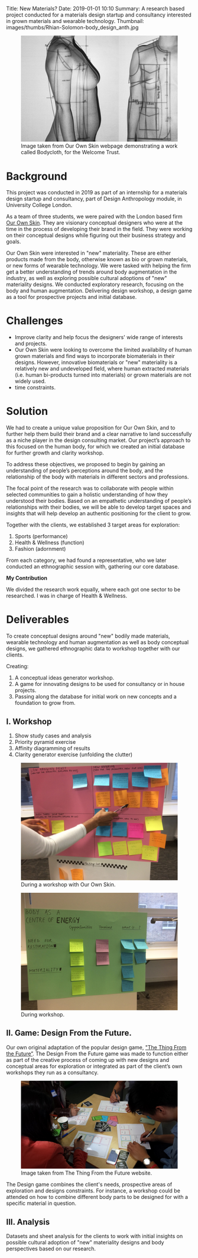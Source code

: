 Title: New Materials?
Date: 2019-01-01 10:10
Summary: A research based project conducted for a materials design startup and consultancy interested in grown materials and wearable technology.
Thumbnail: images/thumbs/Rhian-Solomon-body_design_anth.jpg

<figure>
  <img class="fit image" src="images/fulls/Rhian-Solomon-body_design_anth.jpg" />
  <figcaption>Image taken from Our Own Skin webpage demonstrating a work called Bodycloth, for the Welcome Trust.</figcaption>
</figure>

# Background

This project was conducted in 2019 as part of an internship for a materials design startup and consultancy, part of Design Anthropology module, in University College London.

As a team of three students, we were paired with the London based firm [Our Own Skin](https://ourownskin.co.uk/). They are visionary conceptual designers who were at the time in the process of developing their brand in the field. They were working on their conceptual designs while figuring out their business strategy and goals.

Our Own Skin were interested in "new" materiality. These are either products made from the body, otherwise known as bio or grown materials, or new forms of wearable technology.
We were tasked with helping the firm get a better understanding of trends around body augmentation in the industry, as well as exploring possible cultural adoptions of "new" materiality designs.
We conducted exploratory research, focusing on the body and human augmentation. Delivering design workshop, a design game as a tool for prospective projects and initial database.


# Challenges

* Improve clarity and help focus the designers' wide range of interests and projects.
* Our Own Skin were looking to overcome the limited availability of human grown materials and find ways to incorporate biomaterials in their designs. However, innovative biomaterials or "new" materiality is a relatively new and undeveloped field, where human extracted materials (i.e. human bi-products turned into materials) or grown materials are not widely used.
* time constraints.


# Solution

We had to create a unique value proposition for Our Own Skin, and to further help them build their brand and a clear narrative to land successfully as a niche player in the design consulting market. Our project’s approach to this focused on the human body, for which we created an initial database for further growth and clarity workshop.

To address these objectives, we proposed to begin by gaining an understanding of people’s perceptions around the body, and the relationship of the body with materials in different sectors and professions.

The focal point of the research was to collaborate with people within selected communities to gain a holistic understanding of how they understood their bodies. Based on an empathetic understanding of people’s relationships with their bodies, we will be able to develop target spaces and insights that will help develop an authentic positioning for the client to grow.

Together with the clients, we established 3 target areas for exploration:

1. Sports (performance)
1. Health & Wellness (function)
1. Fashion (adornment)

From each category, we had found a representative, who we later conducted an ethnographic session with, gathering our core database.

**My Contribution**

We divided the research work equally, where each got one sector to be researched. I was in charge of Health & Wellness.


# Deliverables

To create conceptual designs around "new" bodily made materials, wearable technology and human augmentation as well as body conceptual designs, we gathered ethnographic data to workshop together with our clients.

Creating:
1. A conceptual ideas generator workshop.
2. A game for innovating designs to be used for consultancy or in house projects.
3. Passing along the database for initial work on new concepts and a foundation to grow from.

## I. Workshop

1. Show study cases and analysis
1. Priority pyramid exercise
1. Affinity diagramming of results
1. Clarity generator exercise (unfolding the clutter)

<figure>
  <img class="fit image" src="images/fulls/IMG_4112.jpg" />
  <figcaption> During a workshop with Our Own Skin.</figcaption>
</figure>



<figure>
  <img class="fit image" src="images/fulls/OOS_Body_workshop.jpg" />
  <figcaption> During workshop.</figcaption>
</figure>

## II. Game: Design From the Future.

Our own original adaptation of the popular design game, ["The Thing From the Future”](http://situationlab.org/project/the-thing-from-the-future/). The Design From the Future game was made to function either as part of the creative process of coming up with new designs and conceptual areas for exploration or integrated as part of the client’s own workshops they run as a consultancy.

<figure>
  <img class="fit image" src="images/fulls/the_thing_from_the_future.jpg" />
  <figcaption>Image taken from The Thing From the Future website.</figcaption>
</figure>


The Design game combines the client's needs, prospective areas of exploration and designs constraints. For instance, a workshop could be attended on how to combine different body parts to be designed for with a specific material in question.

## III. Analysis

Datasets and sheet analysis for the clients to work with initial insights on possible cultural adoption of "new" materiality designs and body perspectives based on our research.
